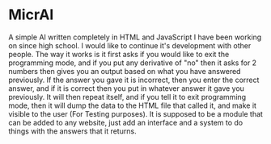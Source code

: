 # MicrAI
A simple AI written completely in HTML and JavaScript I have been working on since high school. I would like to continue it's development with other people.
	The way it works is it first asks if you would like to exit the programming mode, and if you put any derivative of "no" then it asks for 2 numbers then gives you an output
based on what you have answered previously.
If the answer you gave it is incorrect, then you enter the correct answer, and if it is correct then you put in whatever answer it gave you previously.
It will then repeat itself, and if you tell it to exit programming mode, then it will dump the data to the HTML file that called it, and make it visible to the user
(For Testing purposes).
It is supposed to be a module that can be added to any website, just add an interface and a system to do things with the answers that it returns.
